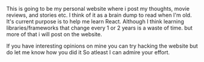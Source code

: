 This is going to be my personal website where i post my thoughts, movie reviews, and stories etc.
I think of it as a brain dump to read when I'm old.
It's current purpose is to help me learn React.
Although I think learning libraries/frameworks that change every 1 or 2 years is a waste of time. but more of that i will post on the website.

If you have interesting opinions on mine you can try hacking the website  but do let me know how you did it So atleast I can admire your effort.
